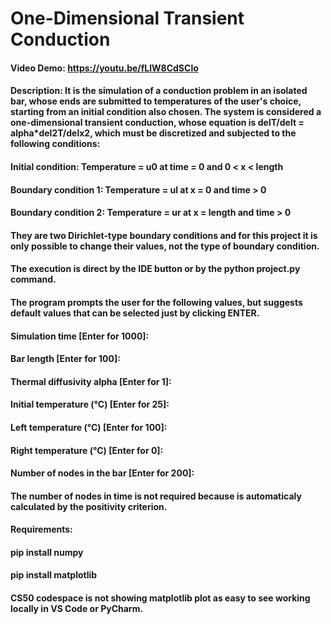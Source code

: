# One-Dimensional Transient Conduction
#### Video Demo:  <https://youtu.be/fLlW8CdSClo>
#### Description: It is the simulation of a conduction problem in an isolated bar, whose ends are submitted to temperatures of the user's choice, starting from an initial condition also chosen. The system is considered a one-dimensional transient conduction, whose equation is delT/delt = alpha*del2T/delx2, which must be discretized and subjected to the following conditions:
#### 
#### Initial condition: Temperature = u0 at time = 0 and 0 < x < length
#### Boundary condition 1: Temperature = ul at x = 0 and time > 0
#### Boundary condition 2: Temperature = ur at x = length and time > 0
#### 
#### They are two Dirichlet-type boundary conditions and for this project it is only possible to change their values, not the type of boundary condition.
#### The execution is direct by the IDE button or by the python project.py command.
#### The program prompts the user for the following values, but suggests default values ​​that can be selected just by clicking ENTER.
#### 
#### Simulation time [Enter for 1000]:
#### Bar length [Enter for 100]:
#### Thermal diffusivity alpha [Enter for 1]:
#### Initial temperature (°C) [Enter for 25]:
#### Left temperature (°C) [Enter for 100]:
#### Right temperature (°C) [Enter for 0]:
#### Number of nodes in the bar [Enter for 200]:
#### 
#### The number of nodes in time is not required because is automaticaly calculated by the positivity criterion.
#### 
#### Requirements:
#### pip install numpy
#### pip install matplotlib
#### 
#### CS50 codespace is not showing matplotlib plot as easy to see working locally in VS Code or PyCharm.
